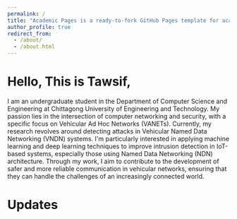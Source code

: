 ```yaml
---
permalink: /
title: "Academic Pages is a ready-to-fork GitHub Pages template for academic personal websites"
author_profile: true
redirect_from: 
  - /about/
  - /about.html
---
```


Hello, This is Tawsif,
======
I am an undergraduate student in the Department of Computer Science and Engineering at Chittagong University of Engineering and Technology. My passion lies in the intersection of computer networking and security, with a specific focus on Vehicular Ad Hoc Networks (VANETs). Currently, my research revolves around detecting attacks in Vehicular Named Data Networking (VNDN) systems. I'm particularly interested in applying machine learning and deep learning techniques to improve intrusion detection in IoT-based systems, especially those using Named Data Networking (NDN) architecture. Through my work, I aim to contribute to the development of safer and more reliable communication in vehicular networks, ensuring that they can handle the challenges of an increasingly connected world.

Updates
======



